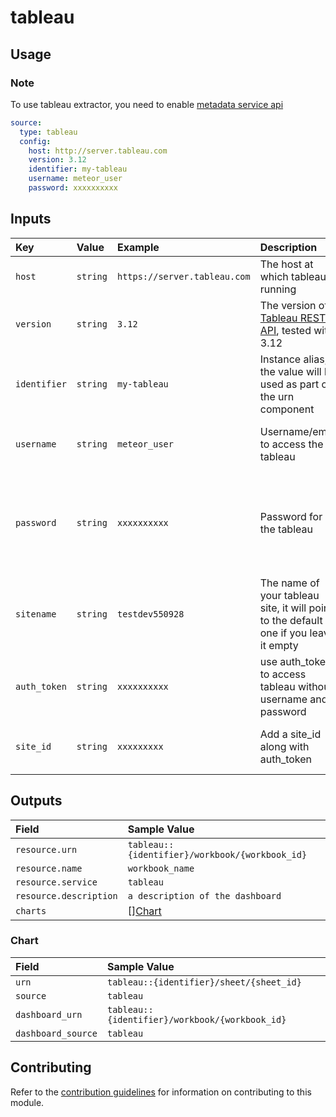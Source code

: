 # tableau

## Usage

### Note

To use tableau extractor, you need to enable [metadata service api](https://help.tableau.com/current/api/metadata_api/en-us/)

```yaml
source:
  type: tableau
  config:
    host: http://server.tableau.com
    version: 3.12
    identifier: my-tableau
    username: meteor_user
    password: xxxxxxxxxx
```

## Inputs

| Key | Value | Example | Description |    |
| :-- | :---- | :------ | :---------- | :- |
| `host` | `string` | `https://server.tableau.com`         | The host at which tableau is running | *required* |
| `version` | `string` | `3.12`     | The version of [Tableau REST API](https://help.tableau.com/current/api/rest_api/en-us/REST/rest_api_concepts_versions.htm), tested with 3.12 | *required* |
| `identifier` | `string` | `my-tableau` | Instance alias, the value will be used as part of the urn component | *required* |
| `username` | `string` | `meteor_user` | Username/email to access the tableau | *optional with auth_token and site_id* |
| `password` | `string` | `xxxxxxxxxx` | Password for the tableau | *optional with auth_token and site_id, required with username* |
| `sitename` | `string` | `testdev550928` | The name of your tableau site, it will point to the default one if you leave it empty | *not required* |
| `auth_token` | `string` | `xxxxxxxxxx` | use auth_token to access tableau without username and password | *optional, required without username* |
| `site_id` | `string` | `xxxxxxxxx` | Add a site_id along with auth_token | *optional, required without username* |

## Outputs

| Field | Sample Value |
| :---- | :---- |
| `resource.urn` | `tableau::{identifier}/workbook/{workbook_id}` |
| `resource.name` | `workbook_name` |
| `resource.service` | `tableau` |
| `resource.description` | `a description of the dashboard` |
| `charts` | [][Chart](#chart) |

### Chart

| Field | Sample Value |
| :---- | :---- |
| `urn` | `tableau::{identifier}/sheet/{sheet_id}`             |
| `source` | `tableau` |
| `dashboard_urn` | `tableau::{identifier}/workbook/{workbook_id}` |
| `dashboard_source` | `tableau` |

## Contributing

Refer to the [contribution guidelines](../../../docs/docs/contribute/guide.md#adding-a-new-extractor) for information on contributing to this module.
